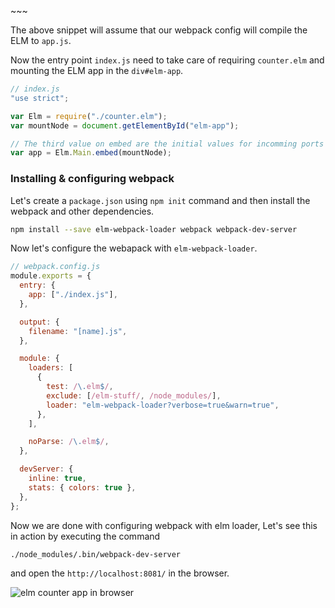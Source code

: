 <!--


---
 'ELM : Getting started and bundling with webpack'
excerpt: "Setup ELM project with webpack bundling"
date: 2017-06-12 00:00:00 IST
updated: 2017-06-12 00:00:00 IST
categories: elm
tags: elm, webpack
image: https://s3.ap-south-1.amazonaws.com/revathskumar-blog-images/2017/elm-webpack/elm-install.png
---
[ELM lang](http://elm-lang.org) is a new language to write reliable web apps which will generate javascript with performance in focus and no runtime exceptions. To get started we need to go through the [The Elm Architecture](https://guide.elm-lang.org/architecture/) and understand the basic pattern of `Model`, `Update` and `View`.

Once we were done we can start with playing with some snippets. In this post, we will cover
* How to setup ELM
* How to start playing with a **Hello world** example.
* How to bundle your app with webpack.

## Installing ELM

If ELM is not installed in your system, the easiest way to install ELM is installing it from `npm`.

~~~sh
npm install -g elm elm-live
~~~

[elm](http://npm.im/elm) will install `elm-package`, `elm-reactor`, `elm-make` & `elm-repl` and [elm-live](https://github.com/tomekwi/elm-live)
is a flexible dev server with live reloading.

![elm install]({{ page.image }})

## Setup ELM project

Since we have ELM installed in the system now, we can get started with installing the elm dependencies using `elm package` in an empty directory.

~~~sh
elm package install
~~~

This will install `elm-lang/core`, `elm-lang/virtual-dom` & `elm-lang/html`. Also this command will generate a `elm-package.json` file.

![elm package install](https://s3.ap-south-1.amazonaws.com/revathskumar-blog-images/2017/elm-webpack/elm-packge-install.png)

A sample `elm-package.json` will look like the one below.

```json
// elm-package.json
{
    "version": "1.0.0",
    "summary": "helpful summary of your project, less than 80 characters",
    "repository": "https://github.com/user/project.git",
    "license": "BSD3",
    "source-directories": [
        "."
    ],
    "exposed-modules": [],
    "dependencies": {
        "elm-lang/core": "5.1.1 <= v < 6.0.0",
        "elm-lang/html": "2.0.0 <= v < 3.0.0"
    },
    "elm-version": "0.18.0 <= v < 0.19.0"
}
```

Now, let's write a ELM program to show **Hello World**.

~~~elm
-- index.elm
import Html exposing (..)
import Html.Attributes exposing (..)

main = span [class "welcome"] [text "Hello World"]
~~~

Now, let's run `elm reactor` and open `http://localhost:8000/` see its running in the browser.

![elm in browser](https://s3.ap-south-1.amazonaws.com/revathskumar-blog-images/2017/elm-webpack/elm-hello-world.png)

We can run `elm live` if we need the live reload for our development.

The hello world example have on `View` part in the basic ELM pattern. Let's look into another example
which has a `Model` & `Update`.

~~~elm
-- counter.elm
import Html exposing (..)
import Html.Events exposing (onClick)

type alias Model = Int
type Action = NoOp | Inc | Dec

update : Action -> Model -> ( Model, Cmd Action)
update action model =
  case action of
    NoOp -> (model, Cmd.none)
    Inc -> (model + 1, Cmd.none)
    Dec -> (model - 1, Cmd.none)

view : Model -> Html Action
view model =
  div [] [
    div [] [text "Counter"],
    div [] [text ("From model :: " ++ (toString model))],
    div [] [
      button [onClick Dec] [text "-"],
      span [] [text (toString model)],
      button [onClick Inc] [text "+"]
    ]
  ]

init : ( Model, Cmd Action )
init =
  (0, Cmd.none)

subscriptions : Model -> Sub Action
subscriptions model =
  Sub.none

main =
  Html.program {init = init, update = update, view = view, subscriptions = subscriptions}

~~~

Now we know how to run small ELM program, but when it comes to a real project we will be using bundling tools like
`webpack`. Next, we will look into how we can bundle a ELM program with **webpack**. We will use the same counter program
to bundle and run with webpack.

## Bundling with Webpack

We will start with setting up a `index.html` & the entry point `index.js`

~~~html
<!--index.html-->

<html>
  <head>
    <title>ELM Counter</title>
    <meta name="viewport" content="width=device-width, initial-scale=1.0">


  <link rel="stylesheet" href="./css/bootstrap.css">
  <link rel="stylesheet" href="./css/bootstrap.grid.css">
  <link rel="stylesheet" href="./css/bootstrap.min.css">
  <link rel="stylesheet" href="./css/bootstrap-reboot.min.css">
  <link rel="stylesheet" href="./css/bootstrap.css.map">
  <link rel="stylesheet" href="./css/blog-home.css">
  <link rel="stylesheet" href="./css/prism.css">
  <script async defer src="./css/prism.js"></script></head>
  <body>
    <div id="elm-app"></div>
    <script async src="app.js"></script>
  </body>
</html>
~~~

The above snippet will assume that our webpack config will compile the ELM to `app.js`.

Now the entry point `index.js` need to take care of requiring `counter.elm` and mounting the ELM app
in the `div#elm-app`.

```js
// index.js
"use strict";

var Elm = require("./counter.elm");
var mountNode = document.getElementById("elm-app");

// The third value on embed are the initial values for incomming ports into Elm
var app = Elm.Main.embed(mountNode);
```

### Installing & configuring webpack

Let's create a `package.json` using `npm init` command and then install the webpack and other dependencies.

```sh
npm install --save elm-webpack-loader webpack webpack-dev-server
```

Now let's configure the webapack with `elm-webpack-loader`.

```js
// webpack.config.js
module.exports = {
  entry: {
    app: ["./index.js"],
  },

  output: {
    filename: "[name].js",
  },

  module: {
    loaders: [
      {
        test: /\.elm$/,
        exclude: [/elm-stuff/, /node_modules/],
        loader: "elm-webpack-loader?verbose=true&warn=true",
      },
    ],

    noParse: /\.elm$/,
  },

  devServer: {
    inline: true,
    stats: { colors: true },
  },
};
```

Now we are done with configuring webpack with elm loader, Let's see this in action by executing the command

```sh
./node_modules/.bin/webpack-dev-server
```

and open the `http://localhost:8081/` in the browser.

![elm counter app in browser](https://s3.ap-south-1.amazonaws.com/revathskumar-blog-images/2017/elm-webpack/elm-counter-webpack.png)
